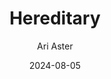 ---
title: Hereditary
subtitle: Ari Aster
year: 2018
image: ./images/hereditary.jpg
link: https://www.themoviedb.org/movie/493922-hereditary
date: 2024-08-05
type: Movie
tags: [{name: "Best of 2018", rank: 1}]
---